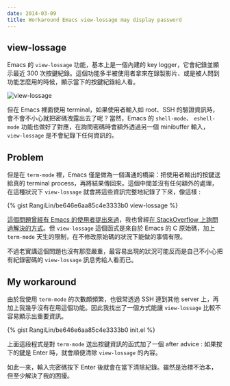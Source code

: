 ```yaml
---
date: 2014-03-09
title: Workaround Emacs view-lossage may display password
---
```


## view-lossage ##

Emacs 的 `view-lossage` 功能，基本上是一個內建的 key logger，它會紀錄並顯示最近 300 次按鍵紀錄。這個功能多半被使用者拿來在錄製影片、或是被人問到功能怎麼用的時候，顯示當下的按鍵紀錄給人看。

![view-lossage](/assets/2014-03-09/view-lossage.png)

但在 Emacs 裡面使用 terminal，如果使用者輸入如 root、SSH 的驗證資訊時，會不會不小心就把密碼洩露出去了呢 ? 當然，Emacs 的 `shell-mode`、 `eshell-mode` 功能也做好了對應，在詢問密碼時會額外透過另一個 minibuffer 輸入，`view-lossage` 是不會紀錄下任何資訊的。

## Problem ##

但是在 `term-mode` 裡，Emacs 僅是做為一個溝通的橋粱：把使用者輸出的按鍵送給真的 terminal process，再將結果傳回來。這個中間並沒有任何額外的處理，在這種狀況下 `view-lossage` 就會將這些資訊完整地紀錄了下來，像這樣 :

{% gist RangiLin/be646e6aa85c4e3333b0 view-lossage %}

[這個問題曾經有 Emacs 的使用者提出來過](http://aurellem.org/thoughts/html/emacs-password.html)，我也曾經[在 StackOverflow 上詢問過解決的方式](http://stackoverflow.com/questions/20748744/is-it-possible-to-disable-view-lossage)。但 `view-lossage` 這個函式是來自於 Emacs 的 C 原始碼，加上 `term-mode` 天生的限制，在不修改原始碼的狀況下能做的事情有限。

不過老實講這個問題也沒有那麼嚴重，最容易出現的狀況可能反而是自己不小心把有紀錄密碼的 `view-lossage` 訊息秀給人看而已。

## My workaround ##

由於我使用 `term-mode` 的次數頗頻繁，也很常透過 SSH 連到其他 server 上，再加上我幾乎沒有在用這個功能。因此我找出了一個方式能讓 `view-lossage` 比較不容易顯示出重要資訊。

{% gist RangiLin/be646e6aa85c4e3333b0 init.el %}

上面這段程式是對 `term-mode` 送出按鍵資訊的函式加了一個 after advice : 如果按下的鍵是 Enter 時，就會順便清除 `view-lossage` 的內容。

如此一來，輸入完密碼按下 Enter 後就會在當下清除紀錄。雖然是治標不治本，但至少解決了我的困擾。
